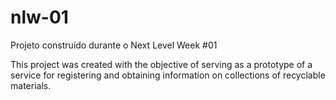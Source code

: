 # nlw-01
Projeto construído durante o Next Level Week #01

This project was created with the objective of serving as a prototype of a 
service for registering and obtaining information on collections of recyclable materials.
